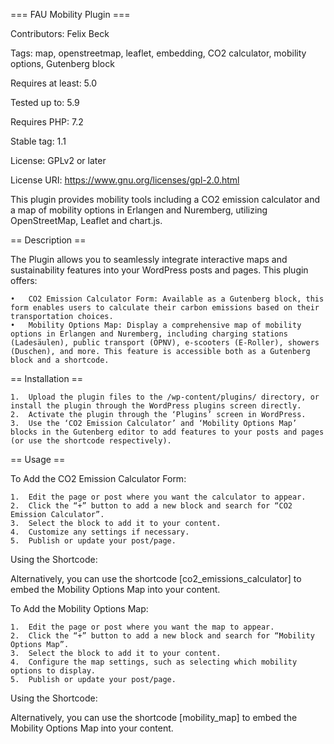 === FAU Mobility Plugin ===

Contributors: Felix Beck

Tags: map, openstreetmap, leaflet, embedding, CO2 calculator, mobility options, Gutenberg block

Requires at least: 5.0

Tested up to: 5.9

Requires PHP: 7.2

Stable tag: 1.1

License: GPLv2 or later

License URI: https://www.gnu.org/licenses/gpl-2.0.html

This plugin provides mobility tools including a CO2 emission calculator and a map of mobility options in Erlangen and Nuremberg, utilizing OpenStreetMap, Leaflet and chart.js.

== Description ==

The Plugin allows you to seamlessly integrate interactive maps and sustainability features into your WordPress posts and pages. This plugin offers:

	•	CO2 Emission Calculator Form: Available as a Gutenberg block, this form enables users to calculate their carbon emissions based on their transportation choices.
	•	Mobility Options Map: Display a comprehensive map of mobility options in Erlangen and Nuremberg, including charging stations (Ladesäulen), public transport (ÖPNV), e-scooters (E-Roller), showers (Duschen), and more. This feature is accessible both as a Gutenberg block and a shortcode.

== Installation ==

	1.	Upload the plugin files to the /wp-content/plugins/ directory, or install the plugin through the WordPress plugins screen directly.
	2.	Activate the plugin through the ‘Plugins’ screen in WordPress.
	3.	Use the ‘CO2 Emission Calculator’ and ‘Mobility Options Map’ blocks in the Gutenberg editor to add features to your posts and pages (or use the shortcode respectively).

== Usage ==

To Add the CO2 Emission Calculator Form:

	1.	Edit the page or post where you want the calculator to appear.
	2.	Click the “+” button to add a new block and search for “CO2 Emission Calculator”.
	3.	Select the block to add it to your content.
	4.	Customize any settings if necessary.
	5.	Publish or update your post/page.

Using the Shortcode:

Alternatively, you can use the shortcode [co2_emissions_calculator] to embed the Mobility Options Map into your content.

To Add the Mobility Options Map:

	1.	Edit the page or post where you want the map to appear.
	2.	Click the “+” button to add a new block and search for “Mobility Options Map”.
	3.	Select the block to add it to your content.
	4.	Configure the map settings, such as selecting which mobility options to display.
	5.	Publish or update your post/page.

Using the Shortcode:

Alternatively, you can use the shortcode [mobility_map] to embed the Mobility Options Map into your content.

